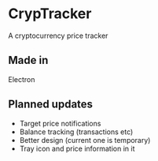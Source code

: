 # CrypTracker
A cryptocurrency price tracker

## Made in
Electron
## Planned updates
* Target price notifications
* Balance tracking (transactions etc)
* Better design (current one is temporary)
* Tray icon and price information in it
